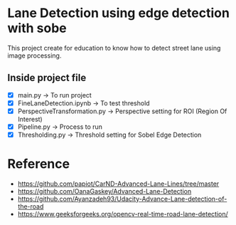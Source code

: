 # Lane Detection using edge detection with sobe
This project create for education to know how to detect street lane using image processing.

## Inside project file

- [x] main.py -> To run project
- [x] FineLaneDetection.ipynb -> To test threshold
- [x] PerspectiveTransformation.py -> Perspective setting for ROI (Region Of Interest)
- [x] Pipeline.py -> Process to run
- [x] Thresholding.py -> Threshold setting for Sobel Edge Detection

# Reference
- https://github.com/papiot/CarND-Advanced-Lane-Lines/tree/master
- https://github.com/OanaGaskey/Advanced-Lane-Detection
- https://github.com/Ayanzadeh93/Udacity-Advance-Lane-detection-of-the-road
- https://www.geeksforgeeks.org/opencv-real-time-road-lane-detection/
